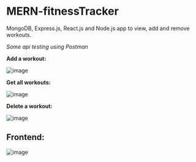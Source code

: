 # MERN-fitnessTracker
MongoDB, Express.js, React.js and Node.js app to view, add and remove workouts.

*Some api testing using Postman*

**Add a workout:**

![image](https://github.com/NadaAlinour/MERN-fitnessTracker/assets/48387157/b1ca3113-2052-41e7-bc50-748864046f32)


**Get all workouts:**

![image](https://github.com/NadaAlinour/MERN-fitnessTracker/assets/48387157/3cae36d7-d496-48e0-917d-d44b625c1b76)


**Delete a workout:**

![image](https://github.com/NadaAlinour/MERN-fitnessTracker/assets/48387157/19dabbbf-e796-4eaa-9347-15aa9e0c6487)


## Frontend:

![image](https://github.com/NadaAlinour/MERN-fitnessTracker/assets/48387157/12e101b3-da8f-48ae-9dfd-7ff6937c1992)

